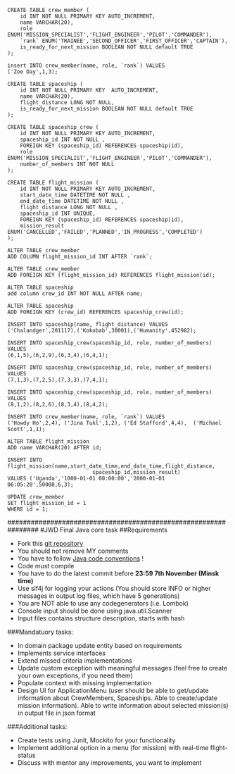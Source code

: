 ```
CREATE TABLE crew_member (
    id INT NOT NULL PRIMARY KEY AUTO_INCREMENT,
    name VARCHAR(20),
    role ENUM('MISSION_SPECIALIST','FLIGHT_ENGINEER','PILOT','COMMANDER'),
    `rank` ENUM('TRAINEE','SECOND_OFFICER','FIRST_OFFICER','CAPTAIN'),
    is_ready_for_next_mission BOOLEAN NOT NULL default TRUE
);

insert INTO crew_member(name, role, `rank`) VALUES
('Zoe Day',1,3);

CREATE TABLE spaceship (
    id INT NOT NULL PRIMARY KEY  AUTO_INCREMENT,
    name VARCHAR(20),
    flight_distance LONG NOT NULL,
    is_ready_for_next_mission BOOLEAN NOT NULL default TRUE
);

CREATE TABLE spaceship_crew (
    id INT NOT NULL PRIMARY KEY AUTO_INCREMENT,
    spaceship_id INT NOT NULL ,
    FOREIGN KEY (spaceship_id) REFERENCES spaceship(id),
    role ENUM('MISSION_SPECIALIST','FLIGHT_ENGINEER','PILOT','COMMANDER'),
    number_of_members INT NOT NULL
);

CREATE TABLE flight_mission (
    id INT NOT NULL PRIMARY KEY AUTO_INCREMENT,
    start_date_time DATETIME NOT NULL ,
    end_date_time DATETIME NOT NULL ,
    flight_distance LONG NOT NULL ,
    spaceship_id INT UNIQUE,
    FOREIGN KEY (spaceship_id) REFERENCES spaceship(id),
    mission_result ENUM('CANCELLED','FAILED','PLANNED','IN_PROGRESS','COMPLETED')
);

ALTER TABLE crew_member
ADD COLUMN flight_mission_id INT AFTER `rank`;

ALTER TABLE crew_member
ADD FOREIGN KEY (flight_mission_id) REFERENCES flight_mission(id);

ALTER TABLE spaceship
add column crew_id INT NOT NULL AFTER name;

ALTER TABLE spaceship
ADD FOREIGN KEY (crew_id) REFERENCES spaceship_crew(id);

INSERT INTO spaceship(name, flight_distance) VALUES
('Chalandger',201117),('Kokobab',30001),('Humanity',452982);

INSERT INTO spaceship_crew(spaceship_id, role, number_of_members) VALUES
(6,1,5),(6,2,9),(6,3,4),(6,4,1);

INSERT INTO spaceship_crew(spaceship_id, role, number_of_members) VALUES
(7,1,3),(7,2,5),(7,3,3),(7,4,1);

INSERT INTO spaceship_crew(spaceship_id, role, number_of_members) VALUES
(8,1,2),(8,2,6),(8,3,4),(8,4,2);

INSERT INTO crew_member(name, role, `rank`) VALUES
('Howdy Ho',2,4), ('Jina Tukl',1,2), ('Ed Stafford',4,4),  ('Michael Scott',1,1);

ALTER TABLE flight_mission
ADD name VARCHAR(20) AFTER id;

INSERT INTO flight_mission(name,start_date_time,end_date_time,flight_distance,
                           spaceship_id,mission_result)
VALUES ('Uganda','1000-01-01 00:00:00','2000-01-01 06:05:20',50000,6,3);

UPDATE crew_member
SET flight_mission_id = 1
WHERE id = 1;

```

################################################################
#JWD Final Java core task
##Requirements 
* Fork this [git repository](https://github.com/Rement/jwd-core-final)
* You should not remove MY comments
* You have to follow [Java code conventions](https://www.oracle.com/java/technologies/javase/codeconventions-contents.html) ! 
* Code must compile 
* You have to do the latest commit before **23:59 7th November (Minsk time)**
* Use slf4j for logging your actions (You should store INFO or higher messages in output log files, which have 5 generations)
* You are NOT able to use any codegenerators (i.e. Lombok)
* Console input should be done using java.util.Scanner
* Input files contains structure description, starts with hash

###Mandatuory tasks: 
* In domain package update entity based on requirements
* Implements service interfaces
* Extend missed criteria implementations
* Update custom exception with meaningful messages (feel free to create your own exceptions, if you need them)
* Populate context with missing implementation
* Design UI for ApplicationMenu (user should be able to get/update information about CrewMembers, Spaceships. 
Able to create/update mission information). 
Able to write information about selected mission(s) in output file in json format



###Additional tasks:
* Create tests using Junit, Mockito for your functionality
* Implement additional option in a menu (for mission) with real-time flight-status
* Discuss with mentor any improvements, you want to implement 